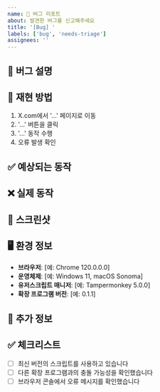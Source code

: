 ```yaml
---
name: 🐛 버그 리포트
about: 발견한 버그를 신고해주세요
title: '[Bug] '
labels: ['bug', 'needs-triage']
assignees: ''
---
```


## 🐛 버그 설명

<!-- 발견한 버그에 대한 명확하고 간결한 설명을 작성해주세요 -->

## 🔄 재현 방법

<!-- 버그를 재현할 수 있는 단계를 작성해주세요 -->

1. X.com에서 '...' 페이지로 이동
2. '...' 버튼을 클릭
3. '...' 동작 수행
4. 오류 발생 확인

## ✅ 예상되는 동작

<!-- 정상적으로 작동했다면 어떻게 동작해야 하는지 설명해주세요 -->

## ❌ 실제 동작

<!-- 실제로 어떤 일이 발생했는지 설명해주세요 -->

## 📸 스크린샷

<!-- 가능하다면 문제를 보여주는 스크린샷을 첨부해주세요 -->

## 🖥️ 환경 정보

- **브라우저**: [예: Chrome 120.0.0.0]
- **운영체제**: [예: Windows 11, macOS Sonoma]
- **유저스크립트 매니저**: [예: Tampermonkey 5.0.0]
- **확장 프로그램 버전**: [예: 0.1.1]

## 📝 추가 정보

<!-- 버그와 관련된 추가 정보나 맥락이 있다면 작성해주세요 -->

## ✅ 체크리스트

- [ ] 최신 버전의 스크립트를 사용하고 있습니다
- [ ] 다른 확장 프로그램과의 충돌 가능성을 확인했습니다
- [ ] 브라우저 콘솔에서 오류 메시지를 확인했습니다

